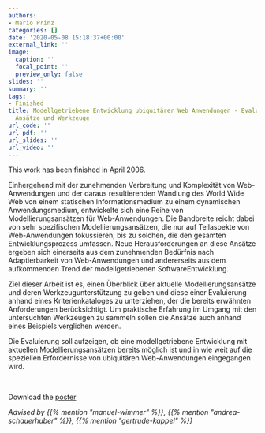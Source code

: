 ```yaml
---
authors:
- Mario Prinz
categories: []
date: '2020-05-08 15:18:37+00:00'
external_link: ''
image:
  caption: ''
  focal_point: ''
  preview_only: false
slides: ''
summary: ''
tags:
- Finished
title: Modellgetriebene Entwicklung ubiquitärer Web Anwendungen - Evaluierung aktueller
  Ansätze und Werkzeuge
url_code: ''
url_pdf: ''
url_slides: ''
url_video: ''
---
```


This work has been finished in April 2006.

Einhergehend mit der zunehmenden Verbreitung und Komplexität von Web-Anwendungen und der daraus resultierenden Wandlung des World Wide Web von einem statischen Informationsmedium zu einem dynamischen Anwendungsmedium, entwickelte sich eine Reihe von Modellierungsansätzen für Web-Anwendungen. Die Bandbreite reicht dabei von sehr spezifischen Modellierungsansätzen, die nur auf Teilaspekte von Web-Anwendungen fokussieren, bis zu solchen, die den gesamten Entwicklungsprozess umfassen. Neue Herausforderungen an diese Ansätze ergeben sich einerseits aus dem zunehmenden Bedürfnis nach Adaptierbarkeit von Web-Anwendungen und andererseits aus dem aufkommenden Trend der modellgetriebenen SoftwareEntwicklung.

Ziel dieser Arbeit ist es, einen Überblick über aktuelle Modellierungsansätze und deren Werkzeugunterstützung zu geben und diese einer Evaluierung anhand eines Kriterienkataloges zu unterziehen, der die bereits erwähnten Anforderungen berücksichtigt. Um praktische Erfahrung im Umgang mit den untersuchten Werkzeugen zu sammeln sollen die Ansätze auch anhand eines Beispiels verglichen werden.

Die Evaluierung soll aufzeigen, ob eine modellgetriebene Entwicklung mit aktuellen Modellierungsansätzen bereits möglich ist und in wie weit auf die speziellen Erfordernisse von ubiquitären Web-Anwendungen eingegangen wird.

&nbsp;

 Download the [poster](https://www.big.tuwien.ac.at/app/uploads/2016/10/Prinz_poster.pdf)

*Advised by {{% mention "manuel-wimmer" %}}, {{% mention "andrea-schauerhuber" %}}, {{% mention "gertrude-kappel" %}}*
